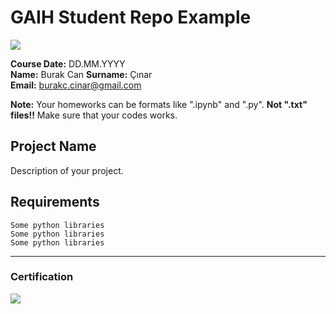 # GAIH Student Repo Example
![](img/newlogo.png)

**Course Date:** DD.MM.YYYY  
**Name:** Burak Can 
**Surname:** Çınar  
**Email:** burakc.cinar@gmail.com 

**Note:** Your homeworks can be formats like ".ipynb" and ".py". **Not ".txt" files!!** Make sure that your codes works.  

## Project Name
Description of your project.

## Requirements
```
Some python libraries
Some python libraries
Some python libraries
```
---

### Certification
![](img/TopLearnerCertificate.png)


